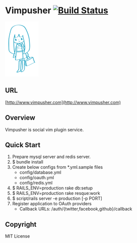 Vimpusher [![Build Status](https://secure.travis-ci.org/banyan/Vimpusher.png)](http://travis-ci.org/banyan/Vimpusher)
==============================================
![Alt text](https://github.com/banyan/banyan.github.com/raw/master/images/vimpusher/vimpusher-girl.png)

URL
------------------------------
[http://www.vimpusher.com](http://www.vimpusher.com)

Overview
------------------------------
Vimpusher is social vim plugin service.

Quick Start
------------------------------

1. Prepare mysql server and redis server.
2. $ bundle install
3. Create below configs from \*.yml.sample files
    * config/database.yml
    * config/oauth.yml
    * config/redis.yml
4. $ RAILS\_ENV=production rake db:setup
5. $ RAILS\_ENV=production rake resque:work
6. $ script/rails server -e production [-p PORT]
7. Register application to OAuth providers
    * Callback URLs: /auth/{twitter,facebook,github}/callback

Copyright
------------------------------

MIT License
